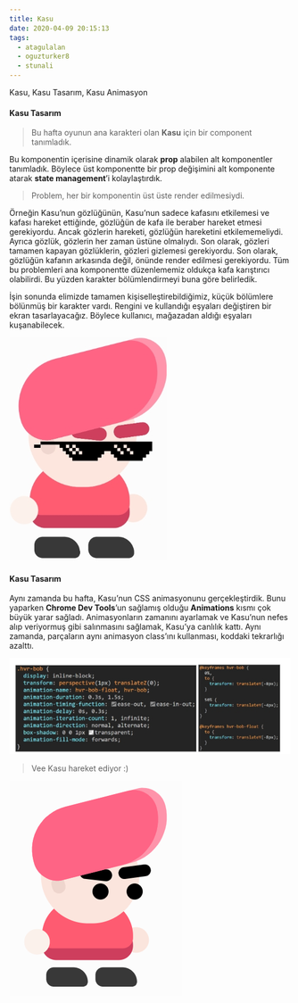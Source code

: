 ```yaml
---
title: Kasu
date: 2020-04-09 20:15:13
tags:
  - atagulalan
  - oguzturker8
  - stunali
---
```


Kasu, Kasu Tasarım, Kasu Animasyon

<!-- more -->

#### Kasu Tasarım

> Bu hafta oyunun ana karakteri olan **Kasu** için bir component tanımladık.

Bu komponentin içerisine dinamik olarak **prop** alabilen alt komponentler tanımladık. Böylece üst komponentte bir prop değişimini alt komponente atarak **state management**’i kolaylaştırdık.

> Problem, her bir komponentin üst üste render edilmesiydi.

Örneğin Kasu’nun gözlüğünün, Kasu’nun sadece kafasını etkilemesi ve kafası hareket ettiğinde, gözlüğün de kafa ile beraber hareket etmesi gerekiyordu. Ancak gözlerin hareketi, gözlüğün hareketini etkilememeliydi. Ayrıca gözlük, gözlerin her zaman üstüne olmalıydı. Son olarak, gözleri tamamen kapayan gözlüklerin, gözleri gizlemesi gerekiyordu. Son olarak, gözlüğün kafanın arkasında değil, önünde render edilmesi gerekiyordu. Tüm bu problemleri ana komponentte düzenlememiz oldukça kafa karıştırıcı olabilirdi. Bu yüzden karakter bölümlendirmeyi buna göre belirledik.

İşin sonunda elimizde tamamen kişiselleştirebildiğimiz, küçük bölümlere bölünmüş bir karakter vardı. Rengini ve kullandığı eşyaları değiştiren bir ekran tasarlayacağız. Böylece kullanıcı, mağazadan aldığı eşyaları kuşanabilecek.

![Kasu](./Kasu/kasu2.jpg "Kasu")

#### Kasu Tasarım

Aynı zamanda bu hafta, Kasu’nun CSS animasyonunu gerçekleştirdik. Bunu yaparken **Chrome Dev Tools**’un sağlamış olduğu **Animations** kısmı çok büyük yarar sağladı. Animasyonların zamanını ayarlamak ve Kasu’nun nefes alıp veriyormuş gibi salınmasını sağlamak, Kasu’ya canlılık kattı. Aynı zamanda, parçaların aynı animasyon class’ını kullanması, koddaki tekrarlığı azalttı.

![Kasu’ya Hayat Katan Küçük Kod Parçacığı](./Kasu/kasu3.jpg "Kasu’ya Hayat Katan Küçük Kod Parçacığı")

> Vee Kasu hareket ediyor :)

![Kasu Hareket Ediyor](./Kasu/kasu3.gif "Kasu Hareket Ediyor")
